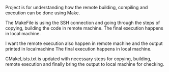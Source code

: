 Project is for understanding how the remote building, compiling and execution can be done using Make.

The MakeFile is using the SSH connection and going through the steps of copying, building the code in remote machine.
The final execution happens in local machine.

I want the remote execution also happen in remote machine and the output printed in localmachine
The final execution happens in local machine.

CMakeLists.txt is updated with necessary steps for copying, building, remote execution and finally 
bring the output to local machine for checking.